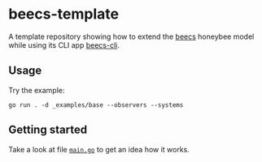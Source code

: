 # beecs-template

A template repository showing how to extend the [beecs](https://github.com/mlange-42/beecs) honeybee model while using its CLI app [beecs-cli](https://github.com/mlange-42/beecs-cli).

## Usage

Try the example:

```
go run . -d _examples/base --observers --systems
```

## Getting started

Take a look at file [`main.go`](https://github.com/mlange-42/beecs-template/blob/main/main.go)
to get an idea how it works.
